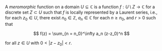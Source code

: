 A *meromorphic* function on a domain $U \subseteq \mathbb{C}$ is a function $f: U \setminus Z \to \mathbb{C}$ for a discrete set $Z\subset U$ such that $f$ is locally represented by a Laurent series, i.e., for each $z_0 \in U$, there exist $n_0 \in \mathbb{Z}$, $a_n \in \mathbb C$ for each $n \geq n_0$, and $r > 0$ such that

$$
f(z) = \sum_{n = n_0}^\infty a_n (z-z_0)^n
$$

for all $z \in U$ with $0 < |z-z_0| < r$.
